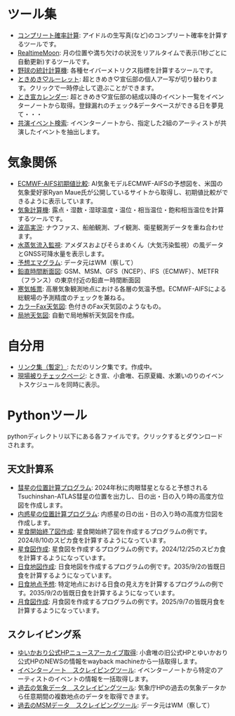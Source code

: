 # ツール集
- [コンプリート確率計算](https://tokiyui.github.io/tool/rawphoto.html): アイドルの生写真(など)のコンプリート確率を計算するツールです。
- [RealtimeMoon](https://tokiyui.github.io/tool/moon.html): 月の位置や満ち欠けの状況をリアルタイムで表示(1秒ごとに自動更新)するツールです。
- [野球の統計計算機](https://tokiyui.github.io/tool/batter.html): 各種セイバーメトリクス指標を計算するツールです。
- [ときめき♡ルーレット](https://tokiyui.github.io/tool/roulette/index.html): 超ときめき♡宣伝部の個人アー写が切り替わります。クリックで一時停止して遊ぶことができます。
- [とき宣カレンダー](https://tokiyui.github.io/tool/toki_event.html): 超ときめき♡宣伝部の結成以降のイベント一覧をイベンターノートから取得。登録漏れのチェック&データベースができる日を夢見て・・・
- [共演イベント検索](https://tokiyui.github.io/tool/common.html): イベンターノートから、指定した2組のアーティストが共演したイベントを抽出します。
  
# 気象関係
- [ECMWF-AIFS初期値比較](https://tokiyui.github.io/tool/AIFS.html): AI気象モデルECMWF-AIFSの予想図を、米国の気象愛好家Ryan Maue氏が公開しているサイトから取得し、初期値比較ができるように表示しています。
- [気象計算機](https://tokiyui.github.io/tool/metcalc.html): 露点・湿数・湿球温度・温位・相当温位・飽和相当温位を計算するツールです。
- [波高実況](https://tokiyui.github.io/tool/waveobs.html): ナウファス、船舶観測、ブイ観測、衛星観測データを重ね合わせます。
- [水蒸気流入監視](https://tokiyui.github.io/tool/pwv.html): アメダスおよびそらまめくん（大気汚染監視）の風データとGNSS可降水量を表示します。
- [予想エマグラム](https://tokiyui.github.io/tool/emagram.html): データ元はWM（察して）
- [鉛直時間断面図](https://tokiyui.github.io/Danmen/): GSM、MSM、GFS（NCEP）、IFS（ECMWF）、METFR（フランス）の東京付近の鉛直ー時間断面図
- [寒気帳票](https://tokiyui.github.io/tool/coldair.html): 高層気象観測地点における各層の気温予想。ECMWF-AIFSによる総観場の予測精度のチェックを兼ねる。
- [カラーFax天気図](https://tokiyui.github.io/FaxMap/): 色付きのFax天気図のようなもの。
- [局地天気図](https://tokiyui.github.io/FaxMap/local.html): 自動で局地解析天気図を作成。
  
# 自分用 
- [リンク集（暫定）](https://tokiyui.github.io/tool/index.html): ただのリンク集です。作成中。
- [現場被りチェックページ](https://tokiyui.github.io/tool/my.html): とき宣、小倉唯、石原夏織、水瀬いのりのイベントスケジュールを同時に表示。

# Pythonツール
pythonディレクトリ以下にある各ファイルです。クリックするとダウンロードされます。

## 天文計算系
- [彗星の位置計算プログラム](https://tokiyui.github.io/tool/python/2023A3.py): 2024年秋に肉眼彗星となると予想されるTsuchinshan-ATLAS彗星の位置を出力し、日の出・日の入り時の高度方位図を作成します。
- [内惑星の位置計算プログラム](https://tokiyui.github.io/tool/python/inner_planet.py): 内惑星の日の出・日の入り時の高度方位図を作成します。
- [星食開始終了図作成](https://tokiyui.github.io/tool/python/spica.py): 星食開始終了図を作成するプログラムの例です。2024/8/10のスピカ食を計算するようになっています。
- [星食図作成](https://tokiyui.github.io/tool/python/occultation.py): 星食図を作成するプログラムの例です。2024/12/25のスピカ食を計算するようになっています。
- [日食地図作成](https://tokiyui.github.io/tool/python/eclipse.py): 日食地図を作成するプログラムの例です。2035/9/2の皆既日食を計算するようになっています。
- [日食地点予想](https://tokiyui.github.io/tool/python/eclipse_point.py): 特定地点における日食の見え方を計算するプログラムの例です。2035/9/2の皆既日食を計算するようになっています。
- [月食図作成](https://tokiyui.github.io/tool/python/moonecl.py): 月食図を作成するプログラムの例です。2025/9/7の皆既月食を計算するようになっています。

## スクレイピング系
- [ゆいかおり公式HPニュースアーカイブ取得](https://tokiyui.github.io/tool/python/yuikaori_scrap.py): 小倉唯の旧公式HPとゆいかおり公式HPのNEWSの情報をwayback machineから一括取得します。
- [イベンターノート　スクレイピングツール](https://tokiyui.github.io/tool/python/eventernote.py): イベンターノートから特定のアーティストのイベントの情報を一括取得します。
- [過去の気象データ　スクレイピングツール](https://tokiyui.github.io/tool/python/get_amedas.py): 気象庁HPの過去の気象データから任意期間の複数地点のデータを取得できます。
- [過去のMSMデータ　スクレイピングツール](https://tokiyui.github.io/tool/python/wm_msm.py): データ元はWM（察して）
